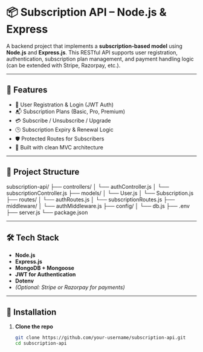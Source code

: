 # 📦 Subscription API – Node.js & Express

A backend project that implements a **subscription-based model** using **Node.js** and **Express.js**. This RESTful API supports user registration, authentication, subscription plan management, and payment handling logic (can be extended with Stripe, Razorpay, etc.).

---

## 🚀 Features

- 🧾 User Registration & Login (JWT Auth)
- 📬 Subscription Plans (Basic, Pro, Premium)
- 💳 Subscribe / Unsubscribe / Upgrade
- 🕒 Subscription Expiry & Renewal Logic
- 🛡️ Protected Routes for Subscribers
- 🧠 Built with clean MVC architecture

---

## 📁 Project Structure

subscription-api/
├── controllers/
│ └── authController.js
│ └── subscriptionController.js
├── models/
│ └── User.js
│ └── Subscription.js
├── routes/
│ └── authRoutes.js
│ └── subscriptionRoutes.js
├── middleware/
│ └── authMiddleware.js
├── config/
│ └── db.js
├── .env
├── server.js
└── package.json

---

## 🛠️ Tech Stack

- **Node.js**
- **Express.js**
- **MongoDB + Mongoose**
- **JWT for Authentication**
- **Dotenv**
- *(Optional: Stripe or Razorpay for payments)*

---

## 🔧 Installation

1. **Clone the repo**
   ```bash
   git clone https://github.com/your-username/subscription-api.git
   cd subscription-api